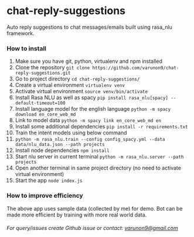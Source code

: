 # chat-reply-suggestions
Auto reply suggestions to chat messages/emails built using rasa_nlu framework.

### How to install

1. Make sure you have git, python, virtualenv and npm installed
2. Clone the repository `git clone https://github.com/varunon9/chat-reply-suggestions.git`
3. Go to project directory `cd chat-reply-suggestions/`
4. Create a virtual environment `virtualenv venv`
5. Activate virtual environment `source venv/bin/activate`
6. Install Rasa NLU as well as spacy `pip install rasa_nlu[spacy] --default-timeout=100`
7. Install language model for the english language `python -m spacy download en_core_web_md`
8. Link to model data `python -m spacy link en_core_web_md en`
9. Install some additional dependencies `pip install -r requirements.txt`
10. Train the intent models using below command 
11. `python -m rasa_nlu.train --config config_spacy.yml --data data/nlu_data.json --path projects`
12. Install node dependencies `npm install`
13. Start nlu server in current terminal `python -m rasa_nlu.server --path projects`
14. Open another terminal in same project directory (no need to activate virtual environment)
15. Start the app `node index.js`

### How to improve efficiency

The above app uses sample data (collected by me) for demo. Bot can be made more efficient by training 
with more real world data.

###### For query/issues create Github issue or contact: varunon9@gmail.com  